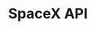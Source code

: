 ---
slug: "gatsby-space-x"
title: "SpaceX API"
description: "Information about SpaceX, rockets, and launches using the SpaceX API. Features include a countdown for the next launch, embedded video of the most recent launch, and a details page for each launch."
tags: [
    "Gatsby", "Tailwind", "API"
]
image: ./images/spacex.png
alt: "Gatsby SpaceX"
link: "https://gatsby-spacex-api.netlify.app"
repo: "https://github.com/nikkipeel/gatsby-spacex"
---